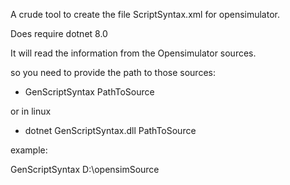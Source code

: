A crude tool to create the file ScriptSyntax.xml for opensimulator.

Does require dotnet 8.0

It will read the information from the Opensimulator sources.

so you need to provide the path to those sources:

*  GenScriptSyntax  PathToSource

or in linux

*  dotnet GenScriptSyntax.dll PathToSource

example:

  GenScriptSyntax D:\opensimSource

